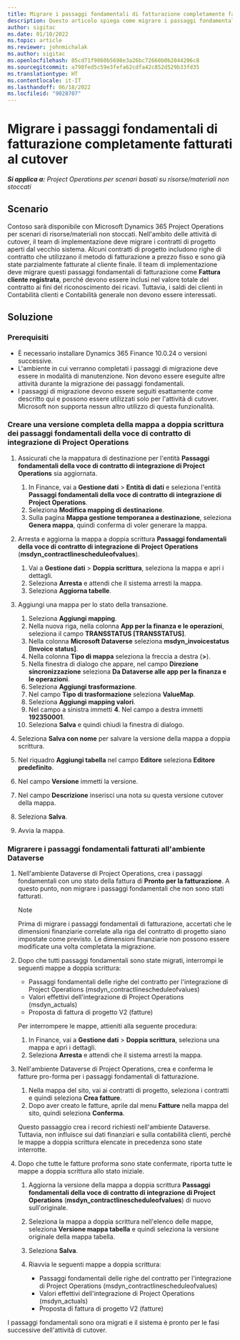 ```yaml
---
title: Migrare i passaggi fondamentali di fatturazione completamente fatturati al cutover
description: Questo articolo spiega come migrare i passaggi fondamentali di fatturazione a prezzo fisso che sono stati fatturati al cliente per i contratti di progetto aperti prima della data di inizio.
author: sigitac
ms.date: 01/10/2022
ms.topic: article
ms.reviewer: johnmichalak
ms.author: sigitac
ms.openlocfilehash: 05cd71f9860b5698e3a26bc72660b0b2044206c8
ms.sourcegitcommit: a798fed5c59e3fefa62cdfa42c852d529b33fd35
ms.translationtype: HT
ms.contentlocale: it-IT
ms.lasthandoff: 06/18/2022
ms.locfileid: "9028707"
---
```

# <a name="migrate-fully-invoiced-billing-milestones-at-cutover"></a>Migrare i passaggi fondamentali di fatturazione completamente fatturati al cutover

_**Si applica a:** Project Operations per scenari basati su risorse/materiali non stoccati_

## <a name="scenario"></a>Scenario

Contoso sarà disponibile con Microsoft Dynamics 365 Project Operations per scenari di risorse/materiali non stoccati. Nell'ambito delle attività di cutover, il team di implementazione deve migrare i contratti di progetto aperti dal vecchio sistema. Alcuni contratti di progetto includono righe di contratto che utilizzano il metodo di fatturazione a prezzo fisso e sono già state parzialmente fatturate al cliente finale. Il team di implementazione deve migrare questi passaggi fondamentali di fatturazione come **Fattura cliente registrata**, perché devono essere inclusi nel valore totale del contratto ai fini del riconoscimento dei ricavi. Tuttavia, i saldi dei clienti in Contabilità clienti e Contabilità generale non devono essere interessati.

## <a name="solution"></a>Soluzione

### <a name="prerequisites"></a>Prerequisiti

- È necessario installare Dynamics 365 Finance 10.0.24 o versioni successive.
- L'ambiente in cui verranno completati i passaggi di migrazione deve essere in modalità di manutenzione. Non devono essere eseguite altre attività durante la migrazione dei passaggi fondamentali.
- I passaggi di migrazione devono essere seguiti esattamente come descritto qui e possono essere utilizzati solo per l'attività di cutover. Microsoft non supporta nessun altro utilizzo di questa funzionalità.

### <a name="create-a-cutover-version-of-the-project-operations-integration-contract-line-milestones-dual-write-map"></a>Creare una versione completa della mappa a doppia scrittura dei passaggi fondamentali della voce di contratto di integrazione di Project Operations 

1. Assicurati che la mappatura di destinazione per l'entità **Passaggi fondamentali della voce di contratto di integrazione di Project Operations** sia aggiornata. 

    1. In Finance, vai a **Gestione dati** \> **Entità di dati** e seleziona l'entità **Passaggi fondamentali della voce di contratto di integrazione di Project Operations**. 
    2. Seleziona **Modifica mapping di destinazione**. 
    3. Sulla pagina **Mappa gestione temporanea a destinazione**, seleziona **Genera mappa**, quindi conferma di voler generare la mappa.

2. Arresta e aggiorna la mappa a doppia scrittura **Passaggi fondamentali della voce di contratto di integrazione di Project Operations** (**msdyn\_contractlinescheduleofvalues**). 

    1. Vai a **Gestione dati** \> **Doppia scrittura**, seleziona la mappa e apri i dettagli. 
    2. Seleziona **Arresta** e attendi che il sistema arresti la mappa. 
    3. Seleziona **Aggiorna tabelle**.

3. Aggiungi una mappa per lo stato della transazione.

    1. Seleziona **Aggiungi mapping**.
    2. Nella nuova riga, nella colonna **App per la finanza e le operazioni**, seleziona il campo **TRANSSTATUS \[TRANSSTATUS\]**.
    3. Nella colonna **Microsoft Dataverse** seleziona **msdyn\_invoicestatus \[Invoice status\]**.
    4. Nella colonna **Tipo di mappa** seleziona la freccia a destra (**\>**).
    5. Nella finestra di dialogo che appare, nel campo **Direzione sincronizzazione** seleziona **Da Dataverse alle app per la finanza e le operazioni**.
    6. Seleziona **Aggiungi trasformazione**.
    7. Nel campo **Tipo di trasformazione** seleziona **ValueMap**.
    8. Seleziona **Aggiungi mapping valori**.
    9. Nel campo a sinistra immetti **4**. Nel campo a destra immetti **192350001**. 
    10. Seleziona **Salva** e quindi chiudi la finestra di dialogo.

4. Seleziona **Salva con nome** per salvare la versione della mappa a doppia scrittura. 
5. Nel riquadro **Aggiungi tabella** nel campo **Editore** seleziona **Editore predefinito**.
6. Nel campo **Versione** immetti la versione.
7. Nel campo **Descrizione** inserisci una nota su questa versione cutover della mappa. 
8. Seleziona **Salva**.
9. Avvia la mappa.

### <a name="migrate-invoiced-milestones-to-the-dataverse-environment"></a>Migrarere i passaggi fondamentali fatturati all'ambiente Dataverse

1. Nell'ambiente Dataverse di Project Operations, crea i passaggi fondamentali con uno stato della fattura di **Pronto per la fatturazione**. A questo punto, non migrare i passaggi fondamentali che non sono stati fatturati.

    > [!NOTE]
    > Prima di migrare i passaggi fondamentali di fatturazione, accertati che le dimensioni finanziarie correlate alla riga del contratto di progetto siano impostate come previsto. Le dimensioni finanziarie non possono essere modificate una volta completata la migrazione.

2. Dopo che tutti passaggi fondamentali sono state migrati, interrompi le seguenti mappe a doppia scrittura:

    - Passaggi fondamentali delle righe del contratto per l'integrazione di Project Operations (msdyn\_contractlinescheduleofvalues)
    - Valori effettivi dell'integrazione di Project Operations (msdyn\_actuals)
    - Proposta di fattura di progetto V2 (fatture)

    Per interrompere le mappe, attieniti alla seguente procedura:

    1. In Finance, vai a **Gestione dati** \> **Doppia scrittura**, seleziona una mappa e apri i dettagli.
    2. Seleziona **Arresta** e attendi che il sistema arresti la mappa.

3. Nell'ambiente Dataverse di Project Operations, crea e conferma le fatture pro-forma per i passaggi fondamentali di fatturazione. 

    1. Nella mappa del sito, vai ai contratti di progetto, seleziona i contratti e quindi seleziona **Crea fatture**.
    2. Dopo aver creato le fatture, aprile dal menu **Fatture** nella mappa del sito, quindi seleziona **Conferma**.

    Questo passaggio crea i record richiesti nell'ambiente Dataverse. Tuttavia, non influisce sui dati finanziari e sulla contabilità clienti, perché le mappe a doppia scrittura elencate in precedenza sono state interrotte.

4. Dopo che tutte le fatture proforma sono state confermate, riporta tutte le mappe a doppia scrittura allo stato iniziale.

    1. Aggiorna la versione della mappa a doppia scrittura **Passaggi fondamentali della voce di contratto di integrazione di Project Operations** (**msdyn\_contractlinescheduleofvalues**) di nuovo sull'originale. 
    2. Seleziona la mappa a doppia scrittura nell'elenco delle mappe, seleziona **Versione mappa tabella** e quindi seleziona la versione originale della mappa tabella.
    3. Seleziona **Salva**.
    4. Riavvia le seguenti mappe a doppia scrittura:

        - Passaggi fondamentali delle righe del contratto per l'integrazione di Project Operations (msdyn\_contractlinescheduleofvalues)
        - Valori effettivi dell'integrazione di Project Operations (msdyn\_actuals)
        - Proposta di fattura di progetto V2 (fatture)

I passaggi fondamentali sono ora migrati e il sistema è pronto per le fasi successive dell'attività di cutover.
